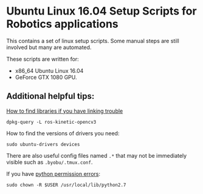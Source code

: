 # Ubuntu Linux 16.04 Setup Scripts for Robotics applications


This contains a set of linux setup scripts. 
Some manual steps are still involved but many are automated.

These scripts are written for:
- x86_64 Ubuntu Linux 16.04 
- GeForce GTX 1080 GPU.



## Additional helpful tips:

[How to find libraries if you have linking trouble](https://askubuntu.com/questions/32507/how-do-i-get-a-list-of-installed-files-from-a-package)

    dpkg-query -L ros-kinetic-opencv3

How to find the versions of drivers you need:

    sudo ubuntu-drivers devices

There are also useful config files named `.*` that may not be immediately visible such as `.byobu/.tmux.conf`.


If you have [python permission errors](http://stackoverflow.com/questions/21093002/error-could-not-create-usr-local-lib-python2-7-dist-packages-virtualenv-suppo):

    sudo chown -R $USER /usr/local/lib/python2.7
